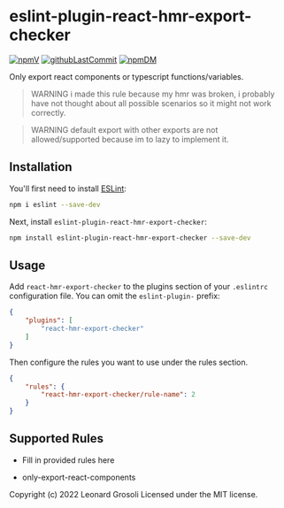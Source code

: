 # eslint-plugin-react-hmr-export-checker

<span id="BADGE_GENERATION_MARKER_0"></span>
[![npmV](https://img.shields.io/npm/v/eslint-plugin-react-hmr-export-checker)](https://www.npmjs.com/package/eslint-plugin-react-hmr-export-checker) [![githubLastCommit](https://img.shields.io/github/last-commit/TheRealSyler/eslint-plugin-react-hmr-export-checker)](https://github.com/TheRealSyler/eslint-plugin-react-hmr-export-checker) [![npmDM](https://img.shields.io/npm/dm/eslint-plugin-react-hmr-export-checker)](https://www.npmjs.com/package/eslint-plugin-react-hmr-export-checker)
<span id="BADGE_GENERATION_MARKER_1"></span>

Only export react components or typescript functions/variables.

> WARNING i made this rule because my hmr was broken, i probably have not thought about all possible scenarios so it might not work correctly.

> WARNING default export with other exports are not allowed/supported because im to lazy to implement it.

## Installation

You'll first need to install [ESLint](https://eslint.org/):

```sh
npm i eslint --save-dev
```

Next, install `eslint-plugin-react-hmr-export-checker`:

```sh
npm install eslint-plugin-react-hmr-export-checker --save-dev
```

## Usage

Add `react-hmr-export-checker` to the plugins section of your `.eslintrc` configuration file. You can omit the `eslint-plugin-` prefix:

```json
{
    "plugins": [
        "react-hmr-export-checker"
    ]
}
```


Then configure the rules you want to use under the rules section.

```json
{
    "rules": {
        "react-hmr-export-checker/rule-name": 2
    }
}
```

## Supported Rules

* Fill in provided rules here

* only-export-react-components

<span id="LICENSE_GENERATION_MARKER_0"></span>
Copyright (c) 2022 Leonard Grosoli Licensed under the MIT license.
<span id="LICENSE_GENERATION_MARKER_1"></span>